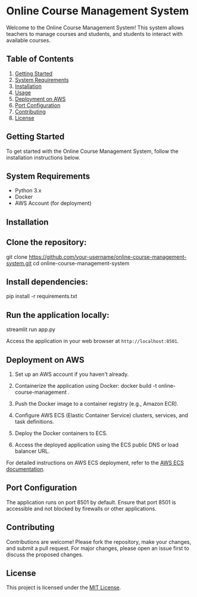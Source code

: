 # Online Course Management System

Welcome to the Online Course Management System! This system allows teachers to manage courses and students, and students to interact with available courses.

## Table of Contents

1. [Getting Started](#getting-started)
2. [System Requirements](#system-requirements)
3. [Installation](#installation)
4. [Usage](#usage)
5. [Deployment on AWS](#deployment-on-aws)
6. [Port Configuration](#port-configuration)
7. [Contributing](#contributing)
8. [License](#license)

## Getting Started

To get started with the Online Course Management System, follow the installation instructions below.

## System Requirements

- Python 3.x
- Docker
- AWS Account (for deployment)

## Installation

<!-- Include the Clipboard.js library -->
<script src="https://cdnjs.cloudflare.com/ajax/libs/clipboard.js/2.0.8/clipboard.min.js"></script>

<!-- HTML code for the commands and copy button -->

## Clone the repository:
  git clone https://github.com/your-username/online-course-management-system.git
  cd online-course-management-system

## Install dependencies:
  pip install -r requirements.txt

## Run the application locally:
  streamlit run app.py

Access the application in your web browser at `http://localhost:8501`.

## Deployment on AWS

1. Set up an AWS account if you haven't already.
2. Containerize the application using Docker:
docker build -t online-course-management .

4. Push the Docker image to a container registry (e.g., Amazon ECR).
5. Configure AWS ECS (Elastic Container Service) clusters, services, and task definitions.
6. Deploy the Docker containers to ECS.
7. Access the deployed application using the ECS public DNS or load balancer URL.

For detailed instructions on AWS ECS deployment, refer to the [AWS ECS documentation](https://docs.aws.amazon.com/AmazonECS/latest/developerguide/Welcome.html).

## Port Configuration

The application runs on port 8501 by default. Ensure that port 8501 is accessible and not blocked by firewalls or other applications.

## Contributing

Contributions are welcome! Please fork the repository, make your changes, and submit a pull request. For major changes, please open an issue first to discuss the proposed changes.

## License

This project is licensed under the [MIT License](LICENSE).

